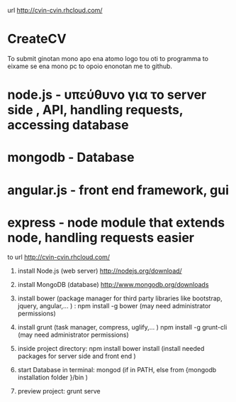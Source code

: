 url  http://cvin-cvin.rhcloud.com/ 

CreateCV
========
To submit ginotan mono apo ena atomo logo tou oti to programma to eixame se ena mono pc to opoio enonotan me to github.

node.js - υπεύθυνο για το server side , API, handling requests, accessing database
========
mongodb - Database 
========
angular.js - front end framework, gui
=========
express - node module that extends node, handling requests easier
===========

to url http://cvin-cvin.rhcloud.com/


1. install Node.js (web server)
http://nodejs.org/download/ 

2. install MongoDB (database) 
http://www.mongodb.org/downloads

3. install bower (package manager for third party libraries like bootstrap, jquery, angular,... ) : 
npm install -g bower 
(may need administrator permissions)

4. install grunt (task manager, compress, uglify,... ) 
npm install -g grunt-cli
(may need administrator permissions)

5. inside project directory: 
npm install
bower install 
(install needed packages for server side and front end )

6. start Database
in terminal: mongod (if in PATH, else from {mongodb installation folder }/bin )

7. preview project: 
grunt serve






